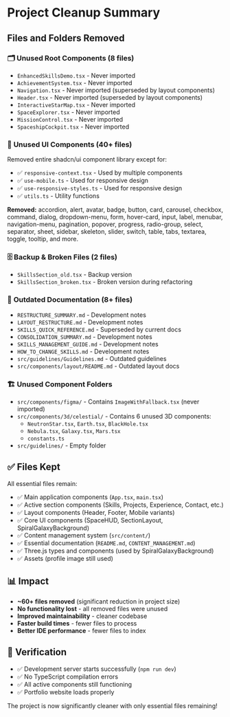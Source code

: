 # Project Cleanup Summary

## Files and Folders Removed

### 🗂️ **Unused Root Components** (8 files)
- `EnhancedSkillsDemo.tsx` - Never imported
- `AchievementSystem.tsx` - Never imported  
- `Navigation.tsx` - Never imported (superseded by layout components)
- `Header.tsx` - Never imported (superseded by layout components)
- `InteractiveStarMap.tsx` - Never imported
- `SpaceExplorer.tsx` - Never imported
- `MissionControl.tsx` - Never imported
- `SpaceshipCockpit.tsx` - Never imported

### 🎨 **Unused UI Components** (40+ files)
Removed entire shadcn/ui component library except for:
- ✅ `responsive-context.tsx` - Used by multiple components
- ✅ `use-mobile.ts` - Used for responsive design
- ✅ `use-responsive-styles.ts` - Used for responsive design
- ✅ `utils.ts` - Utility functions

**Removed:** accordion, alert, avatar, badge, button, card, carousel, checkbox, command, dialog, dropdown-menu, form, hover-card, input, label, menubar, navigation-menu, pagination, popover, progress, radio-group, select, separator, sheet, sidebar, skeleton, slider, switch, table, tabs, textarea, toggle, tooltip, and more.

### 🗄️ **Backup & Broken Files** (2 files)
- `SkillsSection_old.tsx` - Backup version
- `SkillsSection_broken.tsx` - Broken version during refactoring

### 📄 **Outdated Documentation** (8+ files)
- `RESTRUCTURE_SUMMARY.md` - Development notes
- `LAYOUT_RESTRUCTURE.md` - Development notes  
- `SKILLS_QUICK_REFERENCE.md` - Superseded by current docs
- `CONSOLIDATION_SUMMARY.md` - Development notes
- `SKILLS_MANAGEMENT_GUIDE.md` - Development notes
- `HOW_TO_CHANGE_SKILLS.md` - Development notes
- `src/guidelines/Guidelines.md` - Outdated guidelines
- `src/components/layout/README.md` - Outdated layout docs

### 🏗️ **Unused Component Folders**
- `src/components/figma/` - Contains `ImageWithFallback.tsx` (never imported)
- `src/components/3d/celestial/` - Contains 6 unused 3D components:
  - `NeutronStar.tsx`, `Earth.tsx`, `BlackHole.tsx`  
  - `Nebula.tsx`, `Galaxy.tsx`, `Mars.tsx`
  - `constants.ts`
- `src/guidelines/` - Empty folder

## ✅ **Files Kept**
All essential files remain:
- ✅ Main application components (`App.tsx`, `main.tsx`)
- ✅ Active section components (Skills, Projects, Experience, Contact, etc.)
- ✅ Layout components (Header, Footer, Mobile variants)
- ✅ Core UI components (SpaceHUD, SectionLayout, SpiralGalaxyBackground)
- ✅ Content management system (`src/content/`)
- ✅ Essential documentation (`README.md`, `CONTENT_MANAGEMENT.md`)
- ✅ Three.js types and components (used by SpiralGalaxyBackground)
- ✅ Assets (profile image still used)

## 📊 **Impact**
- **~60+ files removed** (significant reduction in project size)
- **No functionality lost** - all removed files were unused
- **Improved maintainability** - cleaner codebase
- **Faster build times** - fewer files to process
- **Better IDE performance** - fewer files to index

## 🚀 **Verification**
- ✅ Development server starts successfully (`npm run dev`)
- ✅ No TypeScript compilation errors
- ✅ All active components still functioning
- ✅ Portfolio website loads properly

The project is now significantly cleaner with only essential files remaining!